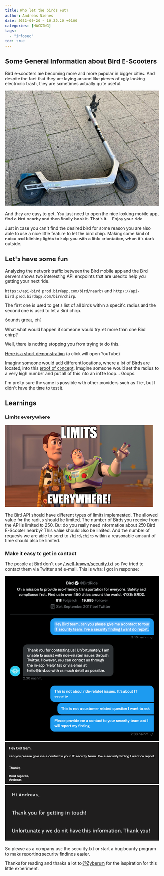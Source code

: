 ```yaml
---
title: Who let the birds out?
author: Andreas Wienes
date: 2022-09-20 - 16:25:26 +0100
categories: [HACKING]
tags: 
  - "infosec"
toc: true
---
```


## Some General Information about Bird E-Scooters

Bird e-scooters are becoming more and more popular in bigger cities. And despite the fact that they are laying around like pieces of ugly looking electronic trash, they are sometimes  actually quite useful. 

![bird_twitter](/assets/img/bird_trash.jpeg)

And they are easy to get. You just need to open the nice looking mobile app, find a bird nearby and then finally book it. That's it. - Enjoy your ride!

Just in case you can't find the desired bird for some reason you are also able to use a nice little feature to let the bird chirp. Making some kind of noice and blinking lights to help you with a little orientation, when it's dark outside. 
 

## Let's have some fun

Analyzing the network traffic between the Bird mobile app and the Bird servers shows two interesting API endpoints that are used to help you getting your next ride.

`https://api-bird.prod.birdapp.com/bird/nearby` and `https://api-bird.prod.birdapp.com/bird/chirp`.

The first one is used to get a list of all birds within a specific radius and the second one is used to let a Bird chirp.

Sounds great, eh?

What what would happen if someone would try let more than one Bird chirp?

Well, there is nothing stopping you from trying to do this.

[Here is a short demonstration](https://www.youtube.com/watch?v=hAcBdksJkbk&ab_channel=HackLikeDemons) (a click will open YouTube)
 

Imagine someone would add different locations, where a lot of Birds are located, into this [proof of concept](https://github.com/HackLikeDemons/let_the_birds_chirp).
Imagine someone would set the radius to a very high number and put all of this into an infite loop... Ooops. 

I'm pretty sure the same is possible with other providers such as Tier, but I didn't have the time to test it.

## Learnings

### Limits everywhere

![bird_twitter](/assets/img/bird_limits_everywhere.png)

The Bird API should have different types of limits implemented. The allowed value for the radius should be limited. The number of Birds you receive from the API is limited to 250. But do you really need information about 250 Bird E-Scooter nearby? This value should also be limited. And the number of requests we are able to send to `/bird/chirp` within a reasonable amount of time should also be limited.

### Make it easy to get in contact

The people at Bird don't use [/.well-known/security.txt](https://securitytxt.org/) so I've tried to contact them via Twitter and e-mail.
This is what I got in response:

![bird_twitter](/assets/img/bird_twitter.png)
![bird_my_email](/assets/img/bird_my_email.png)
![bird_email_answer](/assets/img/bird_email_answer.png)

So please as a company use the security.txt or start a bug bounty program to make reporting security findings easier. 

Thanks for reading and thanks a lot to [@Zyberum](https://twitter.com/Zyberum) for the inspiration for this little experiment.

